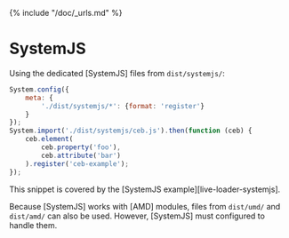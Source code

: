{% include "/doc/_urls.md" %}
# SystemJS

Using the dedicated [SystemJS] files from `dist/systemjs/`:

```javascript
System.config({
    meta: {
        './dist/systemjs/*': {format: 'register'}
    }
});
System.import('./dist/systemjs/ceb.js').then(function (ceb) {
    ceb.element(
        ceb.property('foo'),
        ceb.attribute('bar')
    ).register('ceb-example');
});
```

This snippet is covered by the [SystemJS example][live-loader-systemjs].

Because [SystemJS] works with [AMD] modules, files from `dist/umd/` and `dist/amd/` can also be used.
However, [SystemJS] must configured to handle them.
